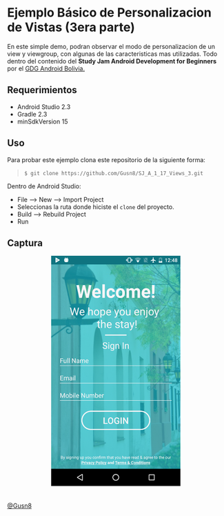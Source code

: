 # Ejemplo Básico de Personalizacion de Vistas (3era parte)


En este simple demo, podran observar el modo de personalizacion de un view y viewgroup, con algunas de las caracteristicas mas utilizadas.
Todo dentro del contenido del **Study Jam Android Development for Beginners** por el [GDG Android Bolivia.](http://www.gdg.androidbolivia.com/)


## Requerimientos

  * Android Studio 2.3
  * Gradle 2.3
  * minSdkVersion 15

## Uso

Para probar este ejemplo clona este repositorio de la siguiente forma:
>
>     $ git clone https://github.com/Gusn8/SJ_A_1_17_Views_3.git

Dentro de Android Studio:

* File --> New --> Import Project
* Seleccionas la ruta donde hiciste el `clone` del proyecto.
* Build --> Rebuild Project
* Run

## Captura

<div align="center">
    <center>
        <img src="/img/captura.png" width="300">
    </center>
</div>
<br><br>
<a href="http://www.miramicodigo.com" target="_blank">@Gusn8</a>